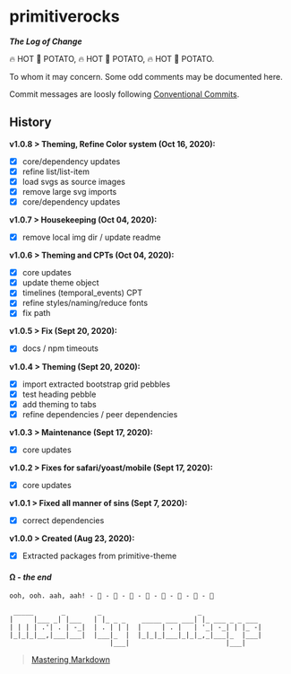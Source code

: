 
# primitiverocks

***The Log of Change***

 🔥️ HOT 🥔 POTATO,  🔥️ HOT 🥔 POTATO,  🔥️ HOT 🥔 POTATO.

To whom it may concern. Some odd comments may be documented here.

Commit messages are loosly following [Conventional Commits](https://conventionalcommits.org).

## History

**v1.0.8 > Theming, Refine Color system (Oct 16, 2020):**
- [x] core/dependency updates
- [x] refine list/list-item
- [x] load svgs as source images
- [x] remove large svg imports
- [x] core/dependency updates

**v1.0.7 > Housekeeping (Oct 04, 2020):**
- [x] remove local img dir / update readme

**v1.0.6 > Theming and CPTs (Oct 04, 2020):**
- [x] core updates
- [x] update theme object
- [x] timelines (temporal_events) CPT
- [x] refine styles/naming/reduce fonts
- [x] fix path

**v1.0.5 > Fix (Sept 20, 2020):**
- [x] docs / npm timeouts

**v1.0.4 > Theming (Sept 20, 2020):**
- [x] import extracted bootstrap grid pebbles
- [x] test heading pebble
- [x] add theming to tabs
- [x] refine dependencies / peer dependencies

**v1.0.3 > Maintenance (Sept 17, 2020):**
- [x] core updates

**v1.0.2 > Fixes for safari/yoast/mobile (Sept 17, 2020):**
- [x] core updates

**v1.0.1 > Fixed all manner of sins (Sept 7, 2020):**
- [x] correct dependencies

**v1.0.0 > Created (Aug 23, 2020):**
- [x] Extracted packages from primitive-theme

  
#### Ω - *the end*

```     
ooh, ooh. aah, aah! - 🐒 - 🐒 - 🐒 - 🐒 - 🐒 - 🐒 - 🐒 - 🐒 
```     
```                                                                              
 _____       _        _                        _               
|     |___ _| |___   | |_ _ _    _____ ___ ___| |_ ___ _ _ ___ 
| | | | .'| . | -_|  | . | | |  |     | . |   | '_| -_| | |_ -|
|_|_|_|__,|___|___|  |___|_  |  |_|_|_|___|_|_|_,_|___|_  |___|
                         |___|                        |___|    
```
> [Mastering Markdown](https://guides.github.com/features/mastering-markdown/)

